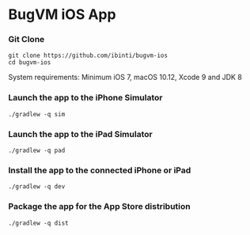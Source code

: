 # BugVM iOS App

### Git Clone

```
git clone https://github.com/ibinti/bugvm-ios
cd bugvm-ios
```

System requirements: Minimum iOS 7, macOS 10.12, Xcode 9 and JDK 8


### Launch the app to the iPhone Simulator

```
./gradlew -q sim
```

### Launch the app to the iPad Simulator

```
./gradlew -q pad
```

### Install the app to the connected iPhone or iPad

```
./gradlew -q dev
```

### Package the app for the App Store distribution

```
./gradlew -q dist
```